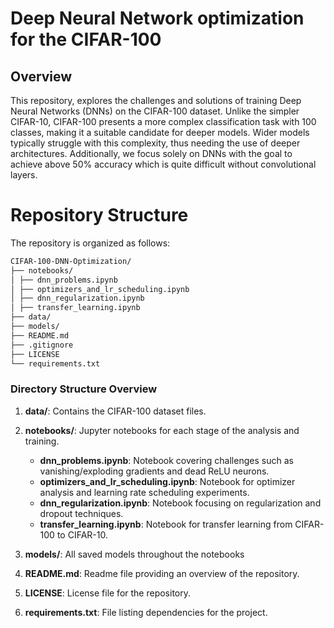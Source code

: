 # Deep Neural Network optimization for the CIFAR-100

## Overview

This repository, explores the challenges and solutions of training Deep Neural Networks (DNNs) on the CIFAR-100 dataset. Unlike the simpler CIFAR-10, CIFAR-100 presents a more complex classification task with 100 classes, making it a suitable candidate for deeper models. Wider models typically struggle with this complexity, thus needing the use of deeper architectures. Additionally, we focus solely on DNNs with the goal to achieve above 50% accuracy which is quite difficult without convolutional layers. 

# Repository Structure

The repository is organized as follows:
```bash
CIFAR-100-DNN-Optimization/
├── notebooks/
│ ├── dnn_problems.ipynb
│ ├── optimizers_and_lr_scheduling.ipynb
│ ├── dnn_regularization.ipynb
│ ├── transfer_learning.ipynb
├── data/
├── models/
├── README.md
├── .gitignore
├── LICENSE
└── requirements.txt
```

### Directory Structure Overview

1. **data/**: Contains the CIFAR-100 dataset files.

2. **notebooks/**: Jupyter notebooks for each stage of the analysis and training.
    - **dnn_problems.ipynb**: Notebook covering challenges such as vanishing/exploding gradients and dead ReLU neurons.
    - **optimizers_and_lr_scheduling.ipynb**: Notebook for optimizer analysis and learning rate scheduling experiments.
    - **dnn_regularization.ipynb**: Notebook focusing on regularization and dropout techniques.
    - **transfer_learning.ipynb**: Notebook for transfer learning from CIFAR-100 to CIFAR-10.
3. **models/**: All saved models throughout the notebooks
4. **README.md**: Readme file providing an overview of the repository.
5. **LICENSE**: License file for the repository.
6. **requirements.txt**: File listing dependencies for the project.
